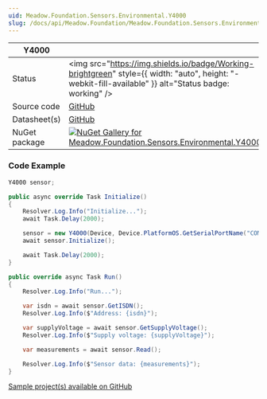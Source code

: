 ```yaml
---
uid: Meadow.Foundation.Sensors.Environmental.Y4000
slug: /docs/api/Meadow.Foundation/Meadow.Foundation.Sensors.Environmental.Y4000
---
```


| Y4000 | |
|--------|--------|
| Status | <img src="https://img.shields.io/badge/Working-brightgreen" style={{ width: "auto", height: "-webkit-fill-available" }} alt="Status badge: working" /> |
| Source code | [GitHub](https://github.com/WildernessLabs/Meadow.Foundation/tree/main/Source/Meadow.Foundation.Peripherals/Sensors.Environmental.Y4000) |
| Datasheet(s) | [GitHub](https://github.com/WildernessLabs/Meadow.Foundation/tree/main/Source/Meadow.Foundation.Peripherals/Sensors.Environmental.Y4000/Datasheet) |
| NuGet package | <a href="https://www.nuget.org/packages/Meadow.Foundation.Sensors.Environmental.Y4000/" target="_blank"><img src="https://img.shields.io/nuget/v/Meadow.Foundation.Sensors.Environmental.Y4000.svg?label=Meadow.Foundation.Sensors.Environmental.Y4000" alt="NuGet Gallery for Meadow.Foundation.Sensors.Environmental.Y4000" /></a> |

### Code Example

```csharp
Y4000 sensor;

public async override Task Initialize()
{
    Resolver.Log.Info("Initialize...");
    await Task.Delay(2000);

    sensor = new Y4000(Device, Device.PlatformOS.GetSerialPortName("COM4"), 0x01, Device.Pins.D09);
    await sensor.Initialize();

    await Task.Delay(2000);
}

public override async Task Run()
{
    Resolver.Log.Info("Run...");

    var isdn = await sensor.GetISDN();
    Resolver.Log.Info($"Address: {isdn}");

    var supplyVoltage = await sensor.GetSupplyVoltage();
    Resolver.Log.Info($"Supply voltage: {supplyVoltage}");

    var measurements = await sensor.Read();

    Resolver.Log.Info($"Sensor data: {measurements}");
}

```

[Sample project(s) available on GitHub](https://github.com/WildernessLabs/Meadow.Foundation/tree/main/Source/Meadow.Foundation.Peripherals/Sensors.Environmental.Y4000/Samples/Y4000_Sample)

